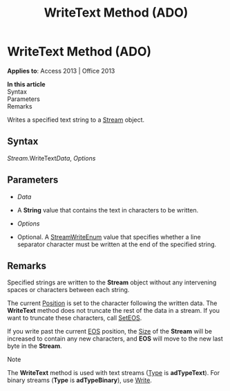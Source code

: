 ﻿---
title: WriteText Method (ADO)
TOCTitle: WriteText Method (ADO)
ms:assetid: 1ca2d9d5-11f4-d088-6fc3-53240208bb09
ms:mtpsurl: https://msdn.microsoft.com/en-us/library/JJ248963(v=office.15)
ms:contentKeyID: 48543574
ms.date: 09/18/2015
mtps_version: v=office.15
---

# WriteText Method (ADO)


**Applies to**: Access 2013 | Office 2013

**In this article**  
Syntax  
Parameters  
Remarks  

Writes a specified text string to a [Stream](stream-object-ado.md) object.

## Syntax

*Stream*.WriteText*Data*, *Options*

## Parameters

  - *Data*

  - A **String** value that contains the text in characters to be written.

  - *Options*

  - Optional. A [StreamWriteEnum](streamwriteenum.md) value that specifies whether a line separator character must be written at the end of the specified string.

## Remarks

Specified strings are written to the **Stream** object without any intervening spaces or characters between each string.

The current [Position](position-property-ado.md) is set to the character following the written data. The **WriteText** method does not truncate the rest of the data in a stream. If you want to truncate these characters, call [SetEOS](seteos-method-ado.md).

If you write past the current [EOS](eos-property-ado.md) position, the [Size](https://msdn.microsoft.com/en-us/library/jj250128\(v=office.15\)) of the **Stream** will be increased to contain any new characters, and **EOS** will move to the new last byte in the **Stream**.


> [!NOTE]
> <P>The <STRONG>WriteText</STRONG> method is used with text streams (<A href="type-property-ado-stream.md">Type</A> is <STRONG>adTypeText</STRONG>). For binary streams (<STRONG>Type</STRONG> is <STRONG>adTypeBinary</STRONG>), use <A href="write-method-ado.md">Write</A>.</P>


